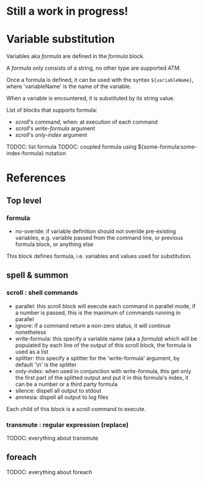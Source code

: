 
# Still a work in progress!



# Variable substitution

Variables aka *formula* are defined in the *formula* block.

A *formula* only consists of a string, no other type are supported ATM.

Once a formula is defined, it can be used with the syntax `${variableName}`, where 'variableName' is the name
of the variable.

When a variable is encountered, it is substituted by its string value.

List of blocks that supports formula:
* *scroll*'s command, when: at execution of each command
* *scroll*'s *write-formula* argument
* *scroll*'s *only-index* argument

TODOC: list formula
TODOC: coupled formula using ${some-formula:some-index-formula} notation



# References

## Top level

### formula

* no-overide: if variable definition should not overide pre-existing variables, e.g. variable passed from 
  the command line, or previous formula block, or anything else

This block defines formula, i.e. variables and values used for substitution.



## spell & summon

### scroll : shell commands

* parallel: this scroll block will execute each command in parallel mode, if a number is passed, this is the maximum
  of commands running in parallel
* ignore: if a command return a non-zero status, it will continue nonetheless
* write-formula: this specify a variable name (aka a *formula*) which will be populated by each line of the output
  of this scroll block, the formula is used as a list
* splitter: this specify a splitter for the 'write-formula' argument, by default '\n' is the splitter
* only-index: when used in conjunction with write-formula, this get only the first part of the splitted output
  and put it in this formula's index, it can be a number or a third party formula
* silence: dispell all output to stdout
* amnesia: dispell all output to log files

Each child of this block is a scroll command to execute.



### transmute <formula> : regular expression (replace)

TODOC: everything about transmute



## foreach <formula>

TODOC: everything about foreach




